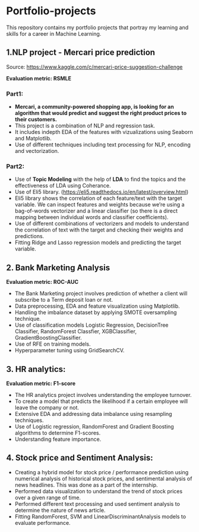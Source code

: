 # Portfolio-projects

This repository contains my portfolio projects that portray my learning and skills for a career in Machine Learning.

## 1.NLP project - Mercari price prediction
Source: https://www.kaggle.com/c/mercari-price-suggestion-challenge

**Evaluation metric: RSMLE**

### Part1:
- **Mercari, a community-powered shopping app, is looking for an algorithm that would predict and suggest the right product prices to their customers.**
- This project is a combination of NLP and regression task.
- It includes indepth EDA of the features with vizualizations using Seaborn and Matplotlib.
- Use of different techniques including text processing for NLP, encoding and vectorization.

### Part2:
- Use of **Topic Modeling** with the help of **LDA** to find the topics and the effectiveness of LDA using Coherance.
- Use of Eli5 library. (https://eli5.readthedocs.io/en/latest/overview.html)
- Eli5 library shows the correlation of each feature/text with the target variable. We can inspect features and weights because we’re using a bag-of-words vectorizer and a linear classifier (so there is a direct mapping between individual words and classifier coefficients).
- Use of different combinations of vectorizers and models to understand the correlation of text with the target and checking their weights and predictions.
- Fitting Ridge and Lasso regression models and predicting the target variable.



## 2. Bank Marketing Analysis
**Evaluation metric: ROC-AUC**

- The Bank Marketing project involves prediction of whether a client will subscribe to a Term deposit loan or not.
- Data preprocessing, EDA and feature visualization using Matplotlib.
- Handling the imbalance dataset by applying SMOTE oversampling technique.
- Use of classification models Logistic Regression, DecisionTree Classifier, RandomForest Classfier, XGBClassifier, GradientBoostingClassifier.
- Use of RFE on training models.
- Hyperparameter tuning using GridSearchCV.


## 3. HR analytics:
**Evaluation metric: F1-score**

- The HR analytics project involves understanding the employee turnover.
- To create a model that predicts the likelihood if a certain employee will leave the company or not.
- Extensive EDA and addressing data imbalance using resampling techniques.
- Use of Logistic regression, RandomForest and Gradient Boosting algorithms to determine F1-scores.
- Understanding feature importance.

## 4. Stock price and Sentiment Analysis:

- Creating a hybrid model for stock price / performance prediction using numerical analysis of historical stock prices, and sentimental analysis of news headlines. This was done as a part of the internship. 
- Performed data visualization to understand the trend of stock prices over a given range of time.
- Performed different text processing and used sentiment analysis to determine the nature of news article.
- Fitting RandomForest, SVM and LinearDiscriminantAnalysis models to evaluate performance.

